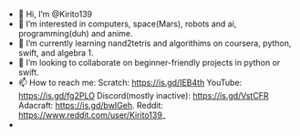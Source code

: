 - 👋 Hi, I’m @Kirito139
- 👀 I’m interested in computers, space(Mars), robots and ai, programming(duh) and anime.
- 🌱 I’m currently learning nand2tetris and algorithims on coursera, python, swift, and algebra 1.
- 💞️ I’m looking to collaborate on beginner-friendly projects in python or swift.
- 📫 How to reach me:  Scratch: https://is.gd/IEB4th YouTube: https://is.gd/fg2PLO Discord(mostly inactive): https://is.gd/VstCFR Adacraft: https://is.gd/bwIGeh. Reddit: https://www.reddit.com/user/Kirito139_
- 

<!---
Kirito139/Kirito139 is a ✨ special ✨ repository because its `README.md` (this file) appears on your GitHub profile.
You can click the Preview link to take a look at your changes.
--->
